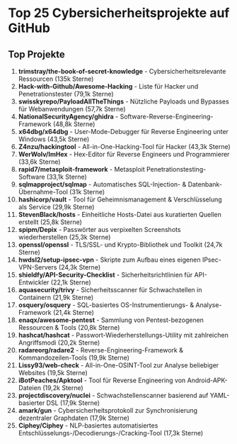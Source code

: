 # Top 25 Cybersicherheitsprojekte auf GitHub


## Top Projekte

1. **trimstray/the-book-of-secret-knowledge** - Cybersicherheitsrelevante Ressourcen (135k Sterne)
2. **Hack-with-Github/Awesome-Hacking** - Liste für Hacker und Penetrationstester (79,1k Sterne)
3. **swisskyrepo/PayloadAllTheThings** - Nützliche Payloads und Bypasses für Webanwendungen (57,7k Sterne)
4. **NationalSecurityAgency/ghidra** - Software-Reverse-Engineering-Framework (48,8k Sterne)
5. **x64dbg/x64dbg** - User-Mode-Debugger für Reverse Engineering unter Windows (43,5k Sterne)
6. **Z4nzu/hackingtool** - All-in-One-Hacking-Tool für Hacker (43,3k Sterne)
7. **WerWolv/ImHex** - Hex-Editor für Reverse Engineers und Programmierer (33,6k Sterne)
8. **rapid7/metasploit-framework** - Metasploit Penetrationstesting-Software (33,1k Sterne)
9. **sqlmapproject/sqlmap** - Automatisches SQL-Injection- & Datenbank-Übernahme-Tool (31k Sterne)
10. **hashicorp/vault** - Tool für Geheimnismanagement & Verschlüsselung als Service (29,9k Sterne)
11. **StevenBlack/hosts** - Einheitliche Hosts-Datei aus kuratierten Quellen erstellt (25,8k Sterne)
12. **spipm/Depix** - Passwörter aus verpixelten Screenshots wiederherstellen (25,3k Sterne)
13. **openssl/openssl** - TLS/SSL- und Krypto-Bibliothek und Toolkit (24,7k Sterne)
14. **hwdsl2/setup-ipsec-vpn** - Skripte zum Aufbau eines eigenen IPsec-VPN-Servers (24,3k Sterne)
15. **shieldfy/API-Security-Checklist** - Sicherheitsrichtlinien für API-Entwickler (22,1k Sterne)
16. **aquasecurity/trivy** - Sicherheitsscanner für Schwachstellen in Containern (21,9k Sterne)
17. **osquery/osquery** - SQL-basiertes OS-Instrumentierungs- & Analyse-Framework (21,4k Sterne)
18. **enaqx/awesome-pentest** - Sammlung von Pentest-bezogenen Ressourcen & Tools (20,8k Sterne)
19. **hashcat/hashcat** - Passwort-Wiederherstellungs-Utility mit zahlreichen Angriffsmodi (20,2k Sterne)
20. **radareorg/radare2** - Reverse-Engineering-Framework & Kommandozeilen-Tools (19,9k Sterne)
21. **Lissy93/web-check** - All-in-One-OSINT-Tool zur Analyse beliebiger Websites (19,5k Sterne)
22. **iBotPeaches/Apktool** - Tool für Reverse Engineering von Android-APK-Dateien (19,2k Sterne)
23. **projectdiscovery/nuclei** - Schwachstellenscanner basierend auf YAML-basierter DSL (17,9k Sterne)
24. **amark/gun** - Cybersicherheitsprotokoll zur Synchronisierung dezentraler Graphdaten (17,9k Sterne)
25. **Ciphey/Ciphey** - NLP-basiertes automatisiertes Entschlüsselungs-/Decodierungs-/Cracking-Tool (17,3k Sterne)
